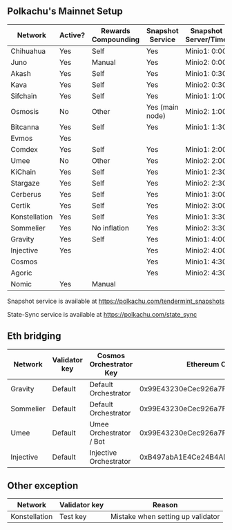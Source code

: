 ## Polkachu's Mainnet Setup

| Network       | Active? | Rewards Compounding | Snapshot Service | Snapshot Server/Time | Tenderduty | RPC | State Sync | Backup Server | Restake |
| ------------- | ------- | ------------------- | ---------------- | -------------------- | ---------- | --- | ---------- | ------------- | ------- |
| Chihuahua     | Yes     | Self                | Yes              | Minio1: 0:00         | Yes        | Yes | Yes        | Yes           | Yes     |
| Juno          | Yes     | Manual              | Yes              | Minio2: 0:00         | Yes        | Yes | Yes        | Yes           | Yes (x) |
| Akash         | Yes     | Self                | Yes              | Minio1: 0:30         | Yes        | Yes | NOOOOOO!   | Yes           | Yes     |
| Kava          | Yes     | Self                | Yes              | Minio2: 0:30         | Yes        | Yes | Yes        | Yes           | Yes     |
| Sifchain      | Yes     | Self                | Yes              | Minio1: 1:00         | Yes        | Yes | Yes        | Yes           | Yes     |
| Osmosis       | No      | Other               | Yes (main node)  | Minio2: 1:00         | No need    | Yes | Yes        | NOOOOOO!      |         |
| Bitcanna      | Yes     | Self                | Yes              | Minio1: 1:30         | Yes        | Yes | Yes        | Yes           | Yes     |
| Evmos         | Yes     |                     |                  |                      |            |     |            |               | Yes     |
| Comdex        | Yes     | Self                | Yes              | Minio1: 2:00         | Yes        | Yes | Yes        | Yes           | Yes     |
| Umee          | No      | Other               | Yes              | Minio2: 2:00         | Yes        | Yes | Yes        | Yes           |         |
| KiChain       | Yes     | Self                | Yes              | Minio1: 2:30         | Yes        | Yes | Yes        | Yes           | Yes     |
| Stargaze      | Yes     | Self                | Yes              | Minio2: 2:30         | Yes        | Yes | Yes        | Yes           | Yes (x) |
| Cerberus      | Yes     | Self                | Yes              | Minio1: 3:00         | Yes        | Yes | Yes        | Yes           | Yes (x) |
| Certik        | Yes     | Self                | Yes              | Minio2: 3:00         | Yes        | Yes | Yes        | Yes           |         |
| Konstellation | Yes     | Self                | Yes              | Minio1: 3:30         | Yes        | Yes | Yes        | Yes           | Yes     |
| Sommelier     | Yes     | No inflation        | Yes              | Minio2: 3:30         | Yes        | Yes | Yes        | Yes           | Yes     |
| Gravity       | Yes     | Self                | Yes              | Minio1: 4:00         | Yes        | Yes | Yes        | Yes           | Yes (x) |
| Injective     | Yes     |                     | Yes              | Minio2: 4:00         | Yes        | Yes | Yes        | Yes           |         |
| Cosmos        |         |                     | Yes              | Minio1: 4:30         |            | Yes | Yes        | Yes           |         |
| Agoric        |         |                     | Yes              | Minio2: 4:30         |            |     |            |               |         |
| Nomic         | Yes     | Manual              |                  |                      |            |     |            |               |         |

Snapshot service is available at https://polkachu.com/tendermint_snapshots

State-Sync service is available at https://polkachu.com/state_sync

## Eth bridging

| Network   | Validator key | Cosmos Orchestrator Key | Ethereum Orchestrator Key                  |
| --------- | ------------- | ----------------------- | ------------------------------------------ |
| Gravity   | Default       | Default Orchestrator    | 0x99E43230eCec926a7FFc2E4CD22153494D5a84a3 |
| Sommelier | Default       | Default Orchestrator    | 0x99E43230eCec926a7FFc2E4CD22153494D5a84a3 |
| Umee      | Default       | Umee Orchestrator / Bot | 0x99E43230eCec926a7FFc2E4CD22153494D5a84a3 |
| Injective | Default       | Injective Orchestrator  | 0xB497abA1E4Ce24B4ADc2E16Ded30387042B881B7 |

## Other exception

| Network       | Validator key | Reason                            |
| ------------- | ------------- | --------------------------------- |
| Konstellation | Test key      | Mistake when setting up validator |
